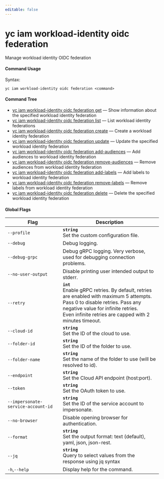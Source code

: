 ```yaml
---
editable: false
---
```


# yc iam workload-identity oidc federation

Manage workload identity OIDC federation

#### Command Usage

Syntax: 

`yc iam workload-identity oidc federation <command>`

#### Command Tree

- [yc iam workload-identity oidc federation get](get.md) — Show information about the specified workload identity federation
- [yc iam workload-identity oidc federation list](list.md) — List workload identity federations
- [yc iam workload-identity oidc federation create](create.md) — Create a workload identity federation
- [yc iam workload-identity oidc federation update](update.md) — Update the specified workload identity federation
- [yc iam workload-identity oidc federation add-audiences](add-audiences.md) — Add audiences to workload identity federation
- [yc iam workload-identity oidc federation remove-audiences](remove-audiences.md) — Remove audiences from workload identity federation
- [yc iam workload-identity oidc federation add-labels](add-labels.md) — Add labels to workload identity federation
- [yc iam workload-identity oidc federation remove-labels](remove-labels.md) — Remove labels from workload identity federation
- [yc iam workload-identity oidc federation delete](delete.md) — Delete the specified workload identity federation

#### Global Flags

| Flag | Description |
|----|----|
|`--profile`|<b>`string`</b><br/>Set the custom configuration file.|
|`--debug`|Debug logging.|
|`--debug-grpc`|Debug gRPC logging. Very verbose, used for debugging connection problems.|
|`--no-user-output`|Disable printing user intended output to stderr.|
|`--retry`|<b>`int`</b><br/>Enable gRPC retries. By default, retries are enabled with maximum 5 attempts.<br/>Pass 0 to disable retries. Pass any negative value for infinite retries.<br/>Even infinite retries are capped with 2 minutes timeout.|
|`--cloud-id`|<b>`string`</b><br/>Set the ID of the cloud to use.|
|`--folder-id`|<b>`string`</b><br/>Set the ID of the folder to use.|
|`--folder-name`|<b>`string`</b><br/>Set the name of the folder to use (will be resolved to id).|
|`--endpoint`|<b>`string`</b><br/>Set the Cloud API endpoint (host:port).|
|`--token`|<b>`string`</b><br/>Set the OAuth token to use.|
|`--impersonate-service-account-id`|<b>`string`</b><br/>Set the ID of the service account to impersonate.|
|`--no-browser`|Disable opening browser for authentication.|
|`--format`|<b>`string`</b><br/>Set the output format: text (default), yaml, json, json-rest.|
|`--jq`|<b>`string`</b><br/>Query to select values from the response using jq syntax|
|`-h`,`--help`|Display help for the command.|
